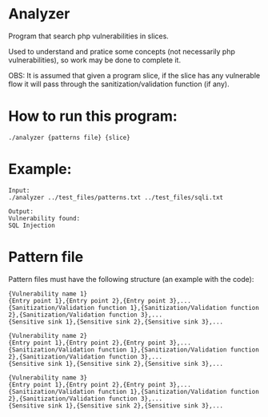 # Analyzer
Program that search php vulnerabilities in slices.  

Used to understand and pratice some concepts (not necessarily php vulnerabilities), so work may be done to complete it.  

OBS: It is assumed that given a program slice, if the slice has any vulnerable flow it will pass through the sanitization/validation function (if any).  

# How to run this program:
	./analyzer {patterns file} {slice}  

# Example:
	Input:  
	./analyzer ../test_files/patterns.txt ../test_files/sqli.txt  

	Output:  
	Vulnerability found:  
	SQL Injection  

# Pattern file
Pattern files must have the following structure (an example with the code):  

	{Vulnerability name 1}  
	{Entry point 1},{Entry point 2},{Entry point 3},...  
	{Sanitization/Validation function 1},{Sanitization/Validation function 2},{Sanitization/Validation function 3},...  
	{Sensitive sink 1},{Sensitive sink 2},{Sensitive sink 3},...  

	{Vulnerability name 2}  
	{Entry point 1},{Entry point 2},{Entry point 3},...  
	{Sanitization/Validation function 1},{Sanitization/Validation function 2},{Sanitization/Validation function 3},...  
	{Sensitive sink 1},{Sensitive sink 2},{Sensitive sink 3},...  

	{Vulnerability name 3}  
	{Entry point 1},{Entry point 2},{Entry point 3},...  
	{Sanitization/Validation function 1},{Sanitization/Validation function 2},{Sanitization/Validation function 3},...  
	{Sensitive sink 1},{Sensitive sink 2},{Sensitive sink 3},...  

